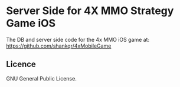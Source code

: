 # Server Side for 4X MMO Strategy Game iOS

The DB and server side code for the 4x MMO iOS game at: 
https://github.com/shankqr/4xMobileGame

## Licence

GNU General Public License.
